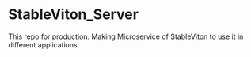 # StableViton_Server
This repo for production. Making Microservice of StableViton to use it in different applications
